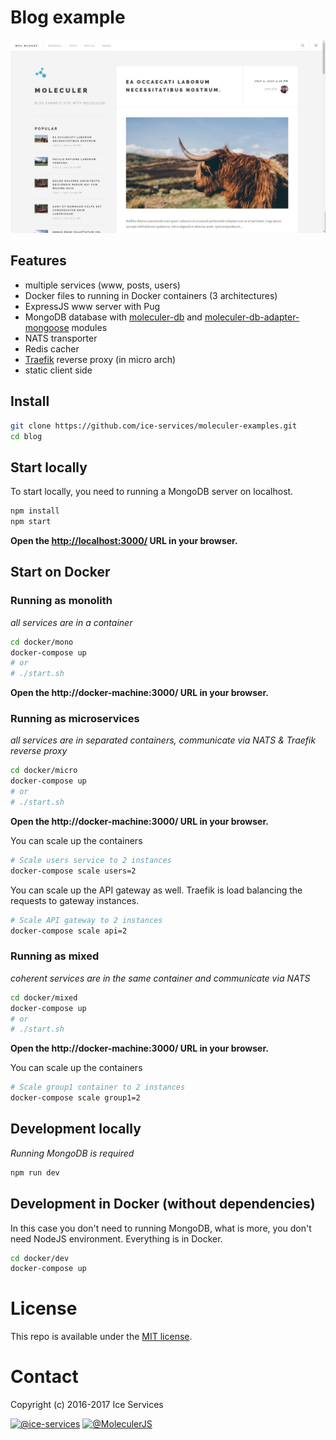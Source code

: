 # Blog example
![Blog screenshot](../assets/screenshots/blog-screenshot.jpg)

## Features
- multiple services (www, posts, users)
- Docker files to running in Docker containers (3 architectures)
- ExpressJS www server with Pug
- MongoDB database with [moleculer-db]() and [moleculer-db-adapter-mongoose]() modules
- NATS transporter
- Redis cacher
- [Traefik](https://traefik.io/) reverse proxy (in micro arch)
- static client side

## Install
```bash
git clone https://github.com/ice-services/moleculer-examples.git
cd blog
```

## Start locally
To start locally, you need to running a MongoDB server on localhost.
```bash
npm install
npm start
```

**Open the [http://localhost:3000/](http://localhost:3000/) URL in your browser.**


## Start on Docker

### Running as monolith 
_all services are in a container_
```bash
cd docker/mono
docker-compose up
# or 
# ./start.sh
```
**Open the http://docker-machine:3000/ URL in your browser.**

### Running as microservices 
_all services are in separated containers, communicate via NATS & Traefik reverse proxy_
```bash
cd docker/micro
docker-compose up
# or 
# ./start.sh
```
**Open the http://docker-machine:3000/ URL in your browser.**

You can scale up the containers
```bash
# Scale users service to 2 instances
docker-compose scale users=2
```

You can scale up the API gateway as well. Traefik is load balancing the requests to gateway instances.
```bash
# Scale API gateway to 2 instances
docker-compose scale api=2
```

### Running as mixed
_coherent services are in the same container and communicate via NATS_
```bash
cd docker/mixed
docker-compose up
# or 
# ./start.sh
```
**Open the http://docker-machine:3000/ URL in your browser.**

You can scale up the containers
```bash
# Scale group1 container to 2 instances
docker-compose scale group1=2
```

## Development locally
_Running MongoDB is required_

```bash
npm run dev
```

## Development in Docker (without dependencies)
In this case you don't need to running MongoDB, what is more, you don't need NodeJS environment. Everything is in Docker.

```bash
cd docker/dev
docker-compose up
```


# License
This repo is available under the [MIT license](https://tldrlegal.com/license/mit-license).

# Contact
Copyright (c) 2016-2017 Ice Services

[![@ice-services](https://img.shields.io/badge/github-ice--services-green.svg)](https://github.com/ice-services) [![@MoleculerJS](https://img.shields.io/badge/twitter-MoleculerJS-blue.svg)](https://twitter.com/MoleculerJS)